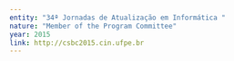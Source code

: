 ```yaml
---
entity: "34ª Jornadas de Atualização em Informática "
nature: "Member of the Program Committee"
year: 2015
link: http://csbc2015.cin.ufpe.br
---
```

